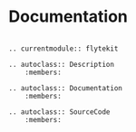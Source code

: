 # Documentation

```{eval-rst}

.. currentmodule:: flytekit

.. autoclass:: Description
    :members:

.. autoclass:: Documentation
    :members:

.. autoclass:: SourceCode
    :members:
```
